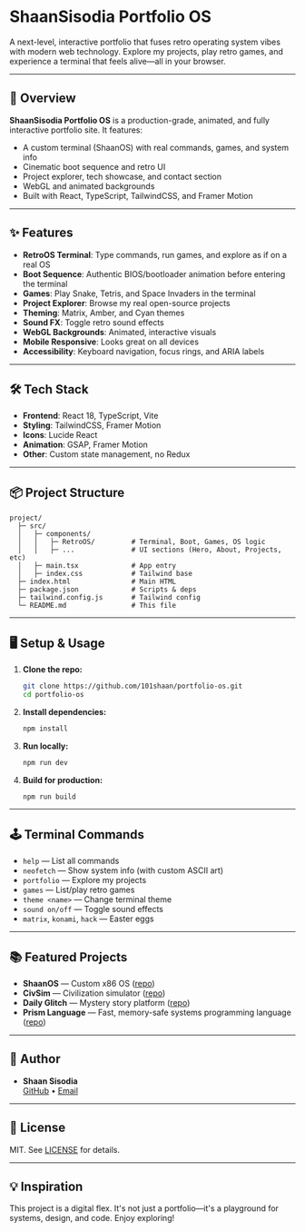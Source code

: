 # ShaanSisodia Portfolio OS

A next-level, interactive portfolio that fuses retro operating system vibes with modern web technology. Explore my projects, play retro games, and experience a terminal that feels alive—all in your browser.

---

## 🚀 Overview

**ShaanSisodia Portfolio OS** is a production-grade, animated, and fully interactive portfolio site. It features:
- A custom terminal (ShaanOS) with real commands, games, and system info
- Cinematic boot sequence and retro UI
- Project explorer, tech showcase, and contact section
- WebGL and animated backgrounds
- Built with React, TypeScript, TailwindCSS, and Framer Motion

---

## ✨ Features
- **RetroOS Terminal**: Type commands, run games, and explore as if on a real OS
- **Boot Sequence**: Authentic BIOS/bootloader animation before entering the terminal
- **Games**: Play Snake, Tetris, and Space Invaders in the terminal
- **Project Explorer**: Browse my real open-source projects
- **Theming**: Matrix, Amber, and Cyan themes
- **Sound FX**: Toggle retro sound effects
- **WebGL Backgrounds**: Animated, interactive visuals
- **Mobile Responsive**: Looks great on all devices
- **Accessibility**: Keyboard navigation, focus rings, and ARIA labels

---

## 🛠️ Tech Stack
- **Frontend**: React 18, TypeScript, Vite
- **Styling**: TailwindCSS, Framer Motion
- **Icons**: Lucide React
- **Animation**: GSAP, Framer Motion
- **Other**: Custom state management, no Redux

---

## 📦 Project Structure

```
project/
  ├─ src/
  │   ├─ components/
  │   │   ├─ RetroOS/         # Terminal, Boot, Games, OS logic
  │   │   ├─ ...              # UI sections (Hero, About, Projects, etc)
  │   ├─ main.tsx             # App entry
  │   ├─ index.css            # Tailwind base
  ├─ index.html               # Main HTML
  ├─ package.json             # Scripts & deps
  ├─ tailwind.config.js       # Tailwind config
  └─ README.md                # This file
```

---

## 🖥️ Setup & Usage

1. **Clone the repo:**
   ```sh
   git clone https://github.com/101shaan/portfolio-os.git
   cd portfolio-os
   ```
2. **Install dependencies:**
   ```sh
   npm install
   ```
3. **Run locally:**
   ```sh
   npm run dev
   ```
4. **Build for production:**
   ```sh
   npm run build
   ```

---

## 🕹️ Terminal Commands
- `help` — List all commands
- `neofetch` — Show system info (with custom ASCII art)
- `portfolio` — Explore my projects
- `games` — List/play retro games
- `theme <name>` — Change terminal theme
- `sound on/off` — Toggle sound effects
- `matrix`, `konami`, `hack` — Easter eggs

---

## 📚 Featured Projects
- **ShaanOS** — Custom x86 OS ([repo](https://github.com/101shaan/ShaanOS))
- **CivSim** — Civilization simulator ([repo](https://github.com/101shaan/CIVSIM))
- **Daily Glitch** — Mystery story platform ([repo](https://github.com/101shaan/DailyGlitch))
- **Prism Language** — Fast, memory-safe systems programming language ([repo](https://github.com/101shaan/Prism))

---

## 👤 Author
- **Shaan Sisodia**  
  [GitHub](https://github.com/101shaan) • [Email](mailto:shaansisodia3@gmail.com)

---

## 📝 License
MIT. See [LICENSE](LICENSE) for details.

---

## 💡 Inspiration
This project is a digital flex. It's not just a portfolio—it's a playground for systems, design, and code. Enjoy exploring!
